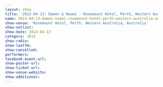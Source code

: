 ```yaml
---
layout: show
title: '2013-04-13: Damon & Naomi - Rosemount Hotel, Perth, Western Australia, Australia'
name: 2013-04-13-damon-naomi-rosemount-hotel-perth-western-australia-australia
show-venue: 'Rosemount Hotel, Perth, Western Australia, Australia'
show-setlist: 
show-date: 2013-04-13
category: 2013
show-radio: 
show-lastfm: 
show-cancelled: 
performers: 
facebook-event-url: 
show-poster-url: 
show-ticket-url: 
show-venue-website: 
show-additional: 
---
```


